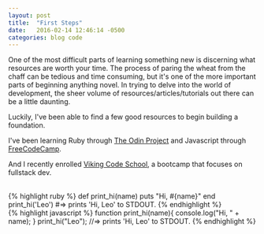 ```yaml
---
layout: post
title:  "First Steps"
date:   2016-02-14 12:46:14 -0500
categories: blog code
---
```

One of the most difficult parts of learning something new is discerning what resources are worth your time. The process of paring the wheat from the chaff can be tedious and time consuming, but it's one of the more important parts of beginning anything novel. In trying to delve into the world of development, the sheer volume of resources/articles/tutorials out there can be a little daunting.

Luckily, I've been able to find a few good resources to begin building a foundation.
<!--more-->

I've been learning Ruby through [The Odin Project] and Javascript through [FreeCodeCamp].

And I recently enrolled [Viking Code School], a bootcamp that focuses on fullstack dev.

<br>
{% highlight ruby %}
def print_hi(name)
  puts "Hi, #{name}"
end
print_hi('Leo')
#=> prints 'Hi, Leo' to STDOUT.
{% endhighlight %}

<br>
{% highlight javascript %}
function print_hi(name){
  console.log("Hi, " + name);
}
print_hi("Leo");
//=> prints 'Hi, Leo' to STDOUT.
{% endhighlight %}

[Viking Code School]: http://www.vikingcodeschool.com
[The Odin Project]: http://www.theodinproject.com
[FreeCodeCamp]: http://www.freecodecamp.com